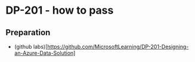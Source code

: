 # DP-201 - how to pass
## Preparation

* (github labs)[https://github.com/MicrosoftLearning/DP-201-Designing-an-Azure-Data-Solution]
